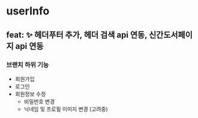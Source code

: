 # userInfo
##  feat: ✨ 헤더푸터 추가, 헤더 검색 api 연동, 신간도서페이지 api 연동

### 브랜치 하위 기능 

- 회원가입 
- 로그인
- 회원정보 수정
  - 비밀번호 변경   
  - 닉네임 및 프로필 이미지 변경 (고려중)